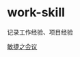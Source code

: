 # work-skill
记录工作经验、项目经验

[敏捷之会议](https://github.com/BrushXiaoMinGuo/work-skill/blob/master/%E6%95%8F%E6%8D%B7%E4%B9%8B%E5%9B%9B%E7%A7%8D%E4%BC%9A%E8%AE%AE.md)
